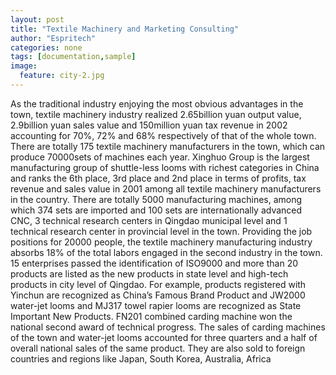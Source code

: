 ```yaml
---
layout: post
title: "Textile Machinery and Marketing Consulting"
author: "Espritech"
categories: none
tags: [documentation,sample]
image:
  feature: city-2.jpg
---
```

As the traditional industry enjoying the most obvious advantages in the town, textile machinery industry realized 2.65billion yuan output value,
 2.9billion yuan sales value and 150million yuan tax revenue
  in 2002 accounting for 70%, 72% and 68% respectively of 
  that of the whole town. There are totally 175 textile 
  machinery manufacturers in the town, which can produce 
  70000sets of machines each year. Xinghuo Group is the 
  largest manufacturing group of shuttle-less looms with 
  richest categories in China and ranks the 6th place, 
  3rd place and 2nd place in terms of profits, 
  tax revenue and sales value in 2001 among all textile
   machinery manufacturers in the country.
    There are totally 5000 manufacturing machines, among which 374 sets are imported and 100 sets are internationally advanced CNC, 3 technical research centers in Qingdao municipal level and 1 technical research center in provincial level in the town. Providing the job positions for 20000 people, the textile machinery manufacturing industry absorbs 18% of the total labors engaged in the second industry in the town. 15 enterprises passed the identification of ISO9000 and more than 20 products are listed as the new products in state level and high-tech products in city level of Qingdao. For example, products registered with Yinchun are recognized as China’s Famous Brand Product and JW2000 water-jet looms and MJ317 towel rapier looms are recognized as State Important New Products. FN201 combined carding machine won the national second award of technical progress. The sales of carding machines of the town and water-jet looms accounted for three quarters and a half of overall national sales of the same product. They are also sold to foreign countries and regions like Japan, South Korea, Australia, Africa